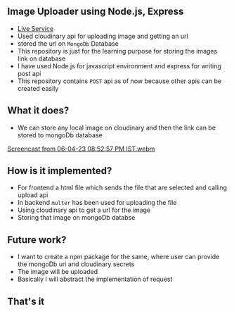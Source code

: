 ## Image Uploader using Node.js, Express
- [Live Service](https://image-uploader-l0xs.onrender.com/)
- Used cloudinary api for uploading image and getting an url
- stored the url on `MongoDb` Database
- This repository is just for the learning purpose for storing the images link on database
- I have used Node.js for javascript environment and express for writing post api 
- This repository contains `POST` api as of now because other apis can be created easily


## What it does?
- We can store any local image on cloudinary and then the link can be stored to mongoDb database

[Screencast from 06-04-23 08:52:57 PM IST.webm](https://user-images.githubusercontent.com/64205626/230445610-c959561d-0306-441d-b77c-7d86ae4fdb94.webm)

## How is it implemented?
- For frontend a html file which sends the file that are selected and calling upload api 
- In backend `multer` has been used for uploading the file 
- Using cloudinary api to get a url for the image
- Storing that image on mongoDb databse

## Future work?
- I want to create a npm package for the same, where user can provide the mongoDb uri and cloudinary secrets
- The image will be uploaded
- Basically I will abstract the implementation of request 

## That's it
